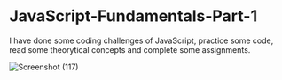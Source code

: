 
# JavaScript-Fundamentals-Part-1
I have done some coding challenges of JavaScript, practice some code, read some theorytical concepts and complete some assignments.

![Screenshot (117)](https://user-images.githubusercontent.com/62251171/197771853-f8dbe0bb-cb46-492a-b6ba-6f2411ddf8e1.png)
